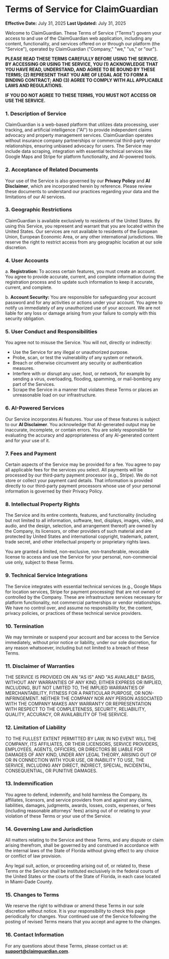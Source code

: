 
# Terms of Service for ClaimGuardian

**Effective Date:** July 31, 2025
**Last Updated:** July 31, 2025

Welcome to ClaimGuardian. These Terms of Service ("Terms") govern your access to and use of the ClaimGuardian web application, including any content, functionality, and services offered on or through our platform (the "Service"), operated by ClaimGuardian ("Company," "we," "us," or "our").

**PLEASE READ THESE TERMS CAREFULLY BEFORE USING THE SERVICE. BY ACCESSING OR USING THE SERVICE, YOU (1) ACKNOWLEDGE THAT YOU HAVE READ, UNDERSTAND, AND AGREE TO BE BOUND BY THESE TERMS; (2) REPRESENT THAT YOU ARE OF LEGAL AGE TO FORM A BINDING CONTRACT; AND (3) AGREE TO COMPLY WITH ALL APPLICABLE LAWS AND REGULATIONS.**

**IF YOU DO NOT AGREE TO THESE TERMS, YOU MUST NOT ACCESS OR USE THE SERVICE.**

### 1. Description of Service

ClaimGuardian is a web-based platform that utilizes data processing, user tracking, and artificial intelligence ("AI") to provide independent claims advocacy and property management services. ClaimGuardian operates without insurance company partnerships or commercial third-party vendor relationships, ensuring unbiased advocacy for users. The Service may include data scraping, integration with essential technical services like Google Maps and Stripe for platform functionality, and AI-powered tools.

### 2. Acceptance of Related Documents

Your use of the Service is also governed by our **Privacy Policy** and **AI Disclaimer**, which are incorporated herein by reference. Please review these documents to understand our practices regarding your data and the limitations of our AI services.

### 3. Geographic Restrictions

ClaimGuardian is available exclusively to residents of the United States. By using this Service, you represent and warrant that you are located within the United States. Our services are not available to residents of the European Union, European Economic Area, or any other international jurisdictions. We reserve the right to restrict access from any geographic location at our sole discretion.

### 4. User Accounts

a. **Registration:** To access certain features, you must create an account. You agree to provide accurate, current, and complete information during the registration process and to update such information to keep it accurate, current, and complete.

b. **Account Security:** You are responsible for safeguarding your account password and for any activities or actions under your account. You agree to notify us immediately of any unauthorized use of your account. We are not liable for any loss or damage arising from your failure to comply with this security obligation.

### 5. User Conduct and Responsibilities

You agree not to misuse the Service. You will not, directly or indirectly:
- Use the Service for any illegal or unauthorized purpose.
- Probe, scan, or test the vulnerability of any system or network.
- Breach or otherwise circumvent any security or authentication measures.
- Interfere with or disrupt any user, host, or network, for example by sending a virus, overloading, flooding, spamming, or mail-bombing any part of the Services.
- Scrape the Service in a manner that violates these Terms or places an unreasonable load on our infrastructure.

### 6. AI-Powered Services

Our Service incorporates AI features. Your use of these features is subject to our **AI Disclaimer**. You acknowledge that AI-generated output may be inaccurate, incomplete, or contain errors. You are solely responsible for evaluating the accuracy and appropriateness of any AI-generated content and for your use of it.

### 7. Fees and Payment

Certain aspects of the Service may be provided for a fee. You agree to pay all applicable fees for the services you select. All payments will be processed by our third-party payment processor (e.g., Stripe). We do not store or collect your payment card details. That information is provided directly to our third-party payment processors whose use of your personal information is governed by their Privacy Policy.

### 8. Intellectual Property Rights

The Service and its entire contents, features, and functionality (including but not limited to all information, software, text, displays, images, video, and audio, and the design, selection, and arrangement thereof) are owned by the Company, its licensors, or other providers of such material and are protected by United States and international copyright, trademark, patent, trade secret, and other intellectual property or proprietary rights laws.

You are granted a limited, non-exclusive, non-transferable, revocable license to access and use the Service for your personal, non-commercial use only, subject to these Terms.

### 9. Technical Service Integrations

The Service integrates with essential technical services (e.g., Google Maps for location services, Stripe for payment processing) that are not owned or controlled by the Company. These are infrastructure services necessary for platform functionality, not commercial partnerships or vendor relationships. We have no control over, and assume no responsibility for, the content, privacy policies, or practices of these technical service providers.

### 10. Termination

We may terminate or suspend your account and bar access to the Service immediately, without prior notice or liability, under our sole discretion, for any reason whatsoever, including but not limited to a breach of these Terms.

### 11. Disclaimer of Warranties

THE SERVICE IS PROVIDED ON AN "AS IS" AND "AS AVAILABLE" BASIS, WITHOUT ANY WARRANTIES OF ANY KIND, EITHER EXPRESS OR IMPLIED, INCLUDING, BUT NOT LIMITED TO, THE IMPLIED WARRANTIES OF MERCHANTABILITY, FITNESS FOR A PARTICULAR PURPOSE, OR NON-INFRINGEMENT. NEITHER THE COMPANY NOR ANY PERSON ASSOCIATED WITH THE COMPANY MAKES ANY WARRANTY OR REPRESENTATION WITH RESPECT TO THE COMPLETENESS, SECURITY, RELIABILITY, QUALITY, ACCURACY, OR AVAILABILITY OF THE SERVICE.

### 12. Limitation of Liability

TO THE FULLEST EXTENT PERMITTED BY LAW, IN NO EVENT WILL THE COMPANY, ITS AFFILIATES, OR THEIR LICENSORS, SERVICE PROVIDERS, EMPLOYEES, AGENTS, OFFICERS, OR DIRECTORS BE LIABLE FOR DAMAGES OF ANY KIND, UNDER ANY LEGAL THEORY, ARISING OUT OF OR IN CONNECTION WITH YOUR USE, OR INABILITY TO USE, THE SERVICE, INCLUDING ANY DIRECT, INDIRECT, SPECIAL, INCIDENTAL, CONSEQUENTIAL, OR PUNITIVE DAMAGES.

### 13. Indemnification

You agree to defend, indemnify, and hold harmless the Company, its affiliates, licensors, and service providers from and against any claims, liabilities, damages, judgments, awards, losses, costs, expenses, or fees (including reasonable attorneys' fees) arising out of or relating to your violation of these Terms or your use of the Service.

### 14. Governing Law and Jurisdiction

All matters relating to the Service and these Terms, and any dispute or claim arising therefrom, shall be governed by and construed in accordance with the internal laws of the State of Florida without giving effect to any choice or conflict of law provision.

Any legal suit, action, or proceeding arising out of, or related to, these Terms or the Service shall be instituted exclusively in the federal courts of the United States or the courts of the State of Florida, in each case located in Miami-Dade County.

### 15. Changes to Terms

We reserve the right to withdraw or amend these Terms in our sole discretion without notice. It is your responsibility to check this page periodically for changes. Your continued use of the Service following the posting of revised Terms means that you accept and agree to the changes.

### 16. Contact Information

For any questions about these Terms, please contact us at: **support@claimguardian.com**.
